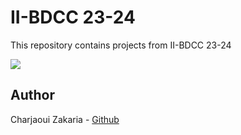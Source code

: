 # II-BDCC 23-24

This repository contains projects from II-BDCC 23-24

<img src="https://banner2.cleanpng.com/20180605/zry/kisspng-fynydd-llc-logo-github-organization-andrew-scott-5b16e57c5a0c08.6997461415282271963688.jpg">

## Author

Charjaoui Zakaria - [Github](https://github.com/Zakry27)
